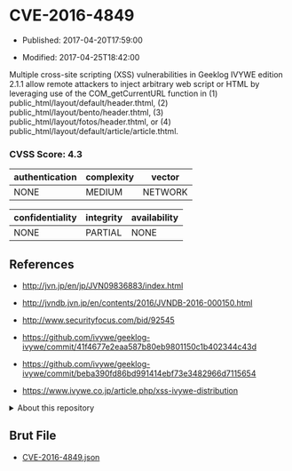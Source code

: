 # CVE-2016-4849

- Published: 2017-04-20T17:59:00

- Modified: 2017-04-25T18:42:00

Multiple cross-site scripting (XSS) vulnerabilities in Geeklog IVYWE edition 2.1.1 allow remote attackers to inject arbitrary web script or HTML by leveraging use of the COM_getCurrentURL function in (1) public_html/layout/default/header.thtml, (2) public_html/layout/bento/header.thtml, (3) public_html/layout/fotos/header.thtml, or (4) public_html/layout/default/article/article.thtml.

### CVSS Score: **4.3**

| authentication | complexity | vector |
| --- | --- | --- |
| NONE | MEDIUM | NETWORK |

| confidentiality | integrity | availability |
| --- | --- | --- |
| NONE | PARTIAL | NONE |

## References

* http://jvn.jp/en/jp/JVN09836883/index.html

* http://jvndb.jvn.jp/en/contents/2016/JVNDB-2016-000150.html

* http://www.securityfocus.com/bid/92545

* https://github.com/ivywe/geeklog-ivywe/commit/41f4677e2eaa587b80eb9801150c1b402344c43d

* https://github.com/ivywe/geeklog-ivywe/commit/beba390fd86bd991414ebf73e3482966d7115654

* https://www.ivywe.co.jp/article.php/xss-ivywe-distribution

<details>
<summary>About this repository</summary> 

  This repository is part of the project [Live Hack CVE](https://github.com/Live-Hack-CVE). Main website can be found [www.live-hack.org](https://www.live-hack.org) 
  
  Made by [Sn0wAlice](https://github.com/Sn0wAlice) for the people that care about security and need to have a feed of the latest CVEs. Hope you enjoy it, don't forget to star the repo and follow me on [Twitter](https://twitter.com/Sn0wAlice) and [Github](https://github.com/Sn0wAlice). And that is my [personnal website](https://www.alice-snow.me/)

  - [Home Page](https://github.com/Live-Hack-CVE)
  - [Framework](https://github.com/Live-Hack-CVE/cve-framework)
  - [CVE database](https://github.com/Live-Hack-CVE/full_database)
  - [Changelog](https://github.com/Live-Hack-CVE/Changelog)
</details>

## Brut File

* [CVE-2016-4849.json](https://raw.githubusercontent.com/Live-Hack-CVE/full_database/main/cves/2016/CVE-2016-4849.json)

